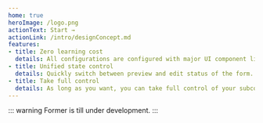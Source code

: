 ```yaml
---
home: true
heroImage: /logo.png
actionText: Start →
actionLink: /intro/designConcept.md
features:
- title: Zero learning cost
  details: All configurations are configured with major UI component libraries with almost no learning costs.
- title: Unified state control
  details: Quickly switch between preview and edit status of the form.
- title: Take full control
  details: As long as you want, you can take full control of your subcomponent behavior.
---
```


::: warning
Former is till under development.
:::

